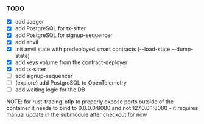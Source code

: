 ### TODO ###
- [x] add Jaeger
- [x] add PostgreSQL for tx-sitter
- [x] add PostgreSQL for signup-sequencer 
- [x] add anvil
- [x] init anvil state with predeployed smart contracts (--load-state --dump-state)
- [x] add keys volume from the contract-deployer
- [x] add tx-sitter
- [ ] add signup-sequencer
- [ ] (explore) add PostgreSQL to OpenTelemetry
- [ ] add waiting logic for the DB

NOTE: for rust-tracing-otlp to properly expose ports outside of the container it needs to bind to 0.0.0.0:8080 and not 127.0.0.1:8080 - it requires manual update in the submodule after checkout for now